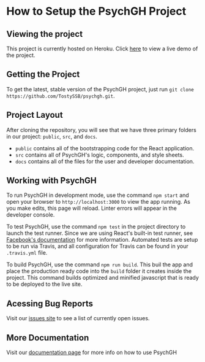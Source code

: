 # How to Setup the PsychGH Project

## Viewing the project
This project is currently hosted on Heroku. Click [here](https://psychgh.herokuapp.com/) to view a live demo of the project.

## Getting the Project

To get the latest, stable version of the PsychGH project, just run
`git clone https://github.com/TostySSB/psychgh.git`.

## Project Layout

After cloning the repository, you will see that we have three primary folders
in our project: `public`, `src`, and `docs`.

 -  `public` contains all of the bootstrapping code for the React application.
 -  `src` contains all of PsychGH's logic, components, and style sheets.
 -  `docs` contains all of the files for the user and developer documentation.

## Working with PsychGH

To run PsychGH in development mode, use the command `npm start` and open your
browser to `http://localhost:3000` to view the app running. As you make edits,
this page will reload. Linter errors will appear in the developer console.

To test PsychGH, use the command `npm test` in the project directory to launch
the test runner. Since we are using React's built-in test runner, see [Facebook's
documentation](https://facebook.github.io/create-react-app/docs/running-tests)
for more information. Automated tests are setup to be run via Travis, and all
configuration for Travis can be found in your `.travis.yml` file.

To build PsychGH, use the command `npm run build`. This buil the app and place
the production ready code into the `build` folder it creates inside the
project. This command builds optimized and minified javascript that is ready
to be deployed to the live site.

## Acessing Bug Reports

Visit our [issues site](https://github.com/TostySSB/psychgh/issues) to see a
list of currently open issues.

## More Documentation

Visit our [documentation page](https://psychgh.readthedocs.io/en/latest/) for more info on how to use PsychGH
